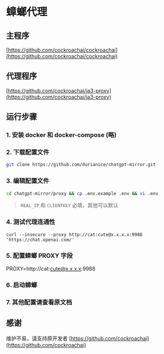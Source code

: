 # 蟑螂代理

## 主程序
[https://github.com/cockroachai/cockroachai](https://github.com/cockroachai/cockroachai)

## 代理程序
[https://github.com/cockroachai/ja3-proxy](https://github.com/cockroachai/ja3-proxy)

## 运行步骤
### 1. 安装 docker 和 docker-compose (略)
### 2. 下载配置文件
```bash
git clone https://github.com/durianice/chatgpt-mirror.git
```
### 3. 编辑配置文件
```bash
cd chatgpt-mirror/proxy && cp .env.example .env && vi .env
```
> `REAL_IP` 和 `CLIENTKEY` 必填，其他可以默认
### 4. 测试代理连通性
`curl --insecure --proxy http://cat:cute@x.x.x.x:9988 'https://chat.openai.com/'`
### 5. 配置蟑螂 PROXY 字段
PROXY=http://cat:cute@x.x.x.x:9988
### 6. 启动蟑螂
### 7. 其他配置请查看原文档

## 感谢
维护不易，请支持原开发者 [https://github.com/cockroachai](https://github.com/cockroachai)
